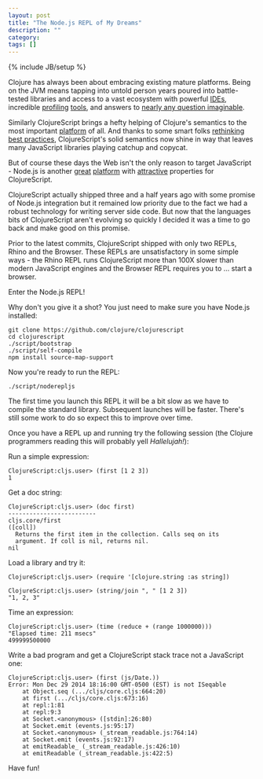 ```yaml
---
layout: post
title: "The Node.js REPL of My Dreams"
description: ""
category: 
tags: []
---
```

{% include JB/setup %}

Clojure has always been about embracing existing mature
platforms. Being on the JVM means tapping into untold person years
poured into battle-tested libraries and access to a vast ecosystem
with powerful [IDEs](https://cursiveclojure.com), incredible
[profiling](http://www.oracle.com/technetwork/java/javaseproducts/mission-control/java-mission-control-1998576.html)
[tools](http://www.yourkit.com), and answers to
[nearly any question imaginable](http://stackoverflow.com/questions/tagged/java).

Similarly ClojureScript brings a hefty helping of Clojure's semantics
to the most important
[platform](http://en.wikipedia.org/wiki/World_Wide_Web) of all. And
thanks to some smart folks 
[rethinking best practices](http://facebook.github.io/react/),
ClojureScript's solid semantics now shine in way that leaves many
JavaScript libraries playing catchup and copycat.

But of course these days the Web isn't the only reason to target
JavaScript - Node.js is another [great](http://aws.amazon.com/lambda/)
[platform](http://www.raspberrypi.org) with
[attractive](https://github.com/atom/atom-shell) properties for
ClojureScript.

ClojureScript actually shipped three and a half years ago with some
promise of Node.js integration but it remained low priority due to the
fact we had a robust technology for writing server side code. But now
that the languages bits of ClojureScript aren't evolving so quickly I
decided it was a time to go back and make good on this promise.

Prior to the latest commits, ClojureScript shipped with only two
REPLs, Rhino and the Browser. These REPLs are unsatisfactory in some simple
ways - the Rhino REPL runs ClojureScript more than 100X slower than modern
JavaScript engines and the Browser REPL requires you to ... start a
browser.

Enter the Node.js REPL!

Why don't you give it a shot? You just need to make sure you have
Node.js installed:

```
git clone https://github.com/clojure/clojurescript
cd clojurescript
./script/bootstrap
./script/self-compile
npm install source-map-support
```

Now you're ready to run the REPL:

```
./script/noderepljs
```

The first time you launch this REPL it will be a bit slow as we have
to compile the standard library. Subsequent launches will be
faster. There's still some work to do so expect this to improve over
time.

Once you have a REPL up and running try the following session (the Clojure
programmers reading this will probably yell *Hallelujah!*):

Run a simple expression:

```
ClojureScript:cljs.user> (first [1 2 3])
1
```

Get a doc string:

```
ClojureScript:cljs.user> (doc first)
-------------------------
cljs.core/first
([coll])
  Returns the first item in the collection. Calls seq on its
  argument. If coll is nil, returns nil.
nil
```

Load a library and try it:

```
ClojureScript:cljs.user> (require '[clojure.string :as string])

ClojureScript:cljs.user> (string/join ", " [1 2 3])
"1, 2, 3"
```

Time an expression:

```
ClojureScript:cljs.user> (time (reduce + (range 1000000)))
"Elapsed time: 211 msecs"
499999500000
```

Write a bad program and get a ClojureScript stack trace not
a JavaScript one:

```
ClojureScript:cljs.user> (first (js/Date.))
Error: Mon Dec 29 2014 18:16:00 GMT-0500 (EST) is not ISeqable
    at Object.seq (.../cljs/core.cljs:664:20)
    at first (.../cljs/core.cljs:673:16)
    at repl:1:81
    at repl:9:3
    at Socket.<anonymous> ([stdin]:26:80)
    at Socket.emit (events.js:95:17)
    at Socket.<anonymous> (_stream_readable.js:764:14)
    at Socket.emit (events.js:92:17)
    at emitReadable_ (_stream_readable.js:426:10)
    at emitReadable (_stream_readable.js:422:5)
```

Have fun!
